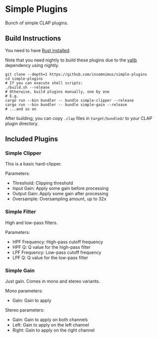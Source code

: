 # Simple Plugins
Bunch of simple CLAP plugins.

## Build Instructions
You need to have [Rust installed](https://rustup.rs/).

Note that you need nightly to build these plugins due to the [valib](https://github.com/SolarLiner/valib) dependency using nightly.

```shell
git clone --depth=1 https://github.com/insomnimus/simple-plugins
cd simple-plugins
# If you can execute shell scripts:
./build.sh --release
# Otherwise, build plugins manually, one by one
# E.g.
cargo run --bin bundler -- bundle simple-clipper --release
cargo run --bin bundler -- bundle simple-gain --release
# ...and so on
```

After building, you can copy `.clap` files in `target/bundled/` to your CLAP plugin directory.

## Included Plugins
### Simple Clipper
This is a basic hard-clipper.

Parameters:
- Threshold: Clipping threshold
- Input Gain: Apply some gain before processing
- Output Gain: Apply some gain after processing
- Oversample: Oversampling amount, up to 32x

### Simple Filter
High and low-pass filters.

Parameters:
- HPF Frequency: High-pass cutoff frequency
- HPF Q: Q value for the high-pass filter
- LPF Frequency: Low-pass cutoff frequency
- LPF Q: Q value for the low-pass filter

### Simple Gain
Just gain.
Comes in mono and stereo variants.

Mono parameters:
- Gain: Gain to apply

Stereo parameters:
- Gain: Gain to apply on both channels
- Left: Gain to apply on the left channel
- Right: Gain to apply on the right channel
